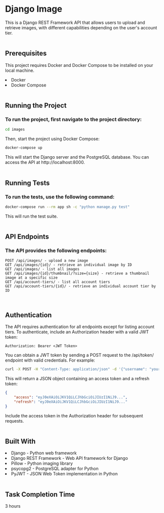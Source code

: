 # Django Image
This is a Django REST Framework API that allows users to upload and retrieve images, with different capabilities depending on the user's account tier.  
<br>

## Prerequisites
This project requires Docker and Docker Compose to be installed on your local machine.

<li>Docker  
<li>Docker Compose  
<br><br>


## Running the Project
### To run the project, first navigate to the project directory:

```sh
cd images
```
Then, start the project using Docker Compose:

```sh
docker-compose up
```
This will start the Django server and the PostgreSQL database. You can access the API at http://localhost:8000.
<br><br>

## Running Tests
### To run the tests, use the following command:

```sh
docker-compose run --rm app sh -c "python manage.py test"
```
This will run the test suite.  
<br>

## API Endpoints
### The API provides the following endpoints:

```
POST /api/images/ - upload a new image
GET /api/images/{id}/ - retrieve an individual image by ID
GET /api/images/ - list all images
GET /api/images/{id}/thumbnail/?size={size} - retrieve a thumbnail image at a specific size
GET /api/account-tiers/ - list all account tiers
GET /api/account-tiers/{id}/ - retrieve an individual account tier by ID
```
<br>

## Authentication
The API requires authentication for all endpoints except for listing account tiers. To authenticate, include an Authorization header with a valid JWT token:

```
Authorization: Bearer <JWT Token>
```
You can obtain a JWT token by sending a POST request to the /api/token/ endpoint with valid credentials. For example:


```sh
curl -X POST -H "Content-Type: application/json" -d '{"username": "your-username", "password": "your-password"}' http://localhost:8000/api/token/
```
This will return a JSON object containing an access token and a refresh token:

```json
{
    "access": "eyJ0eXAiOiJKV1QiLCJhbGciOiJIUzI1NiJ9...",
    "refresh": "eyJ0eXAiOiJKV1QiLCJhbGciOiJIUzI1NiJ9..."
}
```
Include the access token in the Authorization header for subsequent requests.  
<br>


## Built With
<li> Django - Python web framework  
<li> Django REST Framework - Web API framework for Django  
<li> Pillow - Python imaging library  
<li> psycopg2 - PostgreSQL adapter for Python  
<li> PyJWT - JSON Web Token implementation in Python  
<br><br>

## Task Completion Time
3 hours